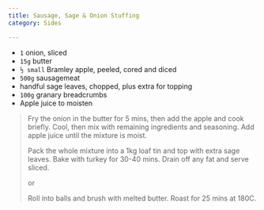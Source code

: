 ```yaml
---
title: Sausage, Sage & Onion Stuffing 
category: Sides

--- 
```

* `1` onion, sliced
* `15g` butter
* `½ small`  Bramley apple, peeled, cored and diced
* `500g` sausagemeat
* handful sage leaves, chopped, plus extra for topping
* `100g` granary breadcrumbs
* Apple juice to moisten

> Fry the onion in the butter for 5 mins, then add the apple and cook briefly. Cool, then mix with remaining ingredients and seasoning. Add apple juice until the mixture is moist.
>
> Pack the whole mixture into a 1kg loaf tin and top with extra sage leaves. Bake with turkey for 30-40 mins. Drain off any fat and serve sliced.
>
> or
>
> Roll into balls and brush with melted butter. Roast for 25 mins at 180C.